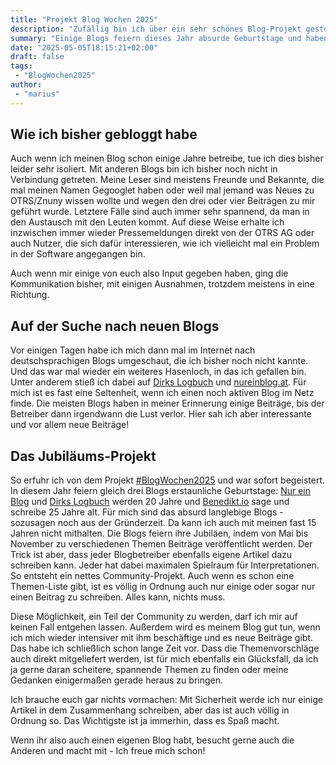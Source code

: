 ```yaml
---
title: "Projekt Blog Wochen 2025"
description: "Zufällig bin ich über ein sehr schönes Blog-Projekt gestolpert."
summary: "Einige Blogs feiern dieses Jahr absurde Geburtstage und haben dabei das Projekt BlogWochen2025 ausgerufen, bei dem jeder völlig ungezwungen teil nehmen kann. Das will ich mir nicht entgehen lassen."
date: "2025-05-05T18:15:21+02:00"
draft: false
tags:
 - "BlogWochen2025"
author:
 - "marius"
---
```


## Wie ich bisher gebloggt habe
Auch wenn ich meinen Blog schon einige Jahre betreibe, tue ich dies bisher
leider sehr isoliert. Mit anderen Blogs bin ich bisher noch nicht in
Verbindung getreten. Meine Leser sind meistens Freunde und Bekannte,
die mal meinen Namen Gegooglet haben oder weil mal jemand was Neues zu
OTRS/Znuny wissen wollte und wegen den drei oder vier Beiträgen zu mir
geführt wurde. Letztere Fälle sind auch immer sehr spannend, da man in
den Austausch mit den Leuten kommt. Auf diese Weise erhalte ich inzwischen
immer wieder Pressemeldungen direkt von der OTRS AG oder auch Nutzer, die
sich dafür interessieren, wie ich vielleicht mal ein Problem in der Software
angegangen bin.

Auch wenn mir einige von euch also Input gegeben haben, ging die Kommunikation
bisher, mit einigen Ausnahmen, trotzdem meistens in eine Richtung. 

## Auf der Suche nach neuen Blogs
Vor einigen Tagen habe ich mich dann mal im Internet nach deutschsprachigen
Blogs umgeschaut, die ich bisher noch nicht kannte. Und das war mal wieder
ein weiteres Hasenloch, in das ich gefallen bin. Unter anderem stieß ich
dabei auf [Dirks Logbuch](https://www.deimeke.net/dirk/blog/) und
[nureinblog.at](https://nureinblog.at/). Für mich ist es fast eine
Seltenheit, wenn ich einen noch aktiven Blog im Netz finde. Die meisten
Blogs haben in meiner Erinnerung einige Beiträge, bis der Betreiber dann
irgendwann die Lust verlor. Hier sah ich aber interessante und vor allem
neue Beiträge!

## Das Jubiläums-Projekt
So erfuhr ich von dem Projekt
[#BlogWochen2025](https://nureinblog.at/54063-im-mai-beginnen-die-blogwochen/)
und war sofort begeistert. In diesem Jahr feiern gleich drei Blogs
erstaunliche Geburtstage: [Nur ein Blog](https://nureinblog.at/) und
[Dirks Logbuch](https://www.deimeke.net/dirk/blog/) werden 20 Jahre und
[Benedikt.io](https://benedikt.io/) sage und schreibe 25 Jahre alt. Für mich
sind das absurd langlebige Blogs - sozusagen noch aus der Gründerzeit.
Da kann ich auch mit meinen fast 15 Jahren nicht mithalten. Die Blogs feiern
ihre Jubiläen, indem von Mai bis November zu verschiedenen Themen
Beiträge veröffentlicht werden. Der Trick ist aber, dass jeder
Blogbetreiber ebenfalls eigene Artikel dazu schreiben kann. Jeder hat dabei
maximalen Spielraum für Interpretationen. So entsteht ein nettes
Community-Projekt. Auch wenn es schon eine Themen-Liste gibt,
ist es völlig in Ordnung auch nur einige oder sogar nur einen Beitrag
zu schreiben. Alles kann, nichts muss.

Diese Möglichkeit, ein Teil der Community zu werden, darf ich mir auf
keinen Fall entgehen lassen. Außerdem wird es meinem Blog gut tun, wenn
ich mich wieder intensiver mit ihm beschäftige und es neue Beiträge gibt.
Das habe ich schließlich schon lange Zeit vor. Dass die Themenvorschläge
auch direkt mitgeliefert werden, ist für mich ebenfalls ein Glücksfall,
da ich ja gerne daran scheitere, spannende Themen zu finden oder meine
Gedanken einigermaßen gerade heraus zu bringen.

Ich brauche euch gar nichts vormachen: Mit Sicherheit werde ich nur einige
Artikel in dem Zusammenhang schreiben, aber das ist auch völlig in Ordnung
so. Das Wichtigste ist ja immerhin, dass es Spaß macht.

Wenn ihr also auch einen eigenen Blog habt, besucht gerne auch die Anderen
und macht mit - Ich freue mich schon!